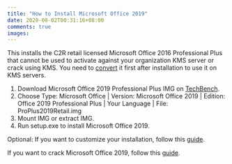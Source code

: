 ```yaml
---
title: "How to Install Microsoft Office 2019"
date: 2020-08-02T00:31:16+08:00
comments: true
images:
---
```

This installs the C2R retail licensed Microsoft Office 2016 Professional Plus that cannot be used to activate against your organization KMS server or crack using KMS. You need to [convert](../how-to-convert-microsoft-office-to-volume) it first after installation to use it on KMS servers.

1. Download Microsoft Office 2019 Professional Plus IMG on [TechBench](https://tb.rg-adguard.net/public.php).
2. Choose Type: Microsoft Office | Version: Microsoft Office 2019 | Edition: Office 2019 Professional Plus | Your Language | File: ProPlus2019Retail.img
3. Mount IMG or extract IMG.
4. Run setup.exe to install Microsoft Office 2019.

Optional: If you want to customize your installation, follow this [guide](../how-to-customize-microsoft-office-2019-installation/).

If you want to crack Microsoft Office 2019, follow this [guide](../how-to-crack-microsoft-office).